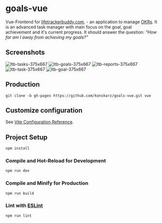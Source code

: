 # goals-vue

Vue-Frontend for [lifetrackerbuddy.com](https://lifetrackerbuddy.com/), - an application to manage [OKRs](https://wikipedia.org/wiki/Objectives_and_Key_Results). It is an advanced task manager with main focus on the goal, goal achievement and it's current progress. It should answer the question: _"How far am I away from achieving my goals?"_

## Screenshots

<img alt="ltb-tasks-375x667" src="https://github.com/konskarz/goals-vue/assets/107946247/04cd295f-518d-4b82-acd7-5e6063d5f13d">
<img alt="ltb-goals-375x667" src="https://github.com/konskarz/goals-vue/assets/107946247/c0fb8678-66d0-4f1d-ba36-865d6655df56">
<img alt="ltb-reports-375x667" src="https://github.com/konskarz/goals-vue/assets/107946247/feec6025-fb40-48d9-814c-e87d3baada50">
<img alt="ltb-task-375x667" src="https://github.com/konskarz/goals-vue/assets/107946247/16519863-8c19-4445-8245-49103a1a89b3">
<img alt="ltb-goal-375x667" src="https://github.com/konskarz/goals-vue/assets/107946247/ec7bf0cd-8c91-4f70-b445-afd5fa6a600f">

## Production

```
git clone -b gh-pages https://github.com/konskarz/goals-vue.git vue
```

## Customize configuration

See [Vite Configuration Reference](https://vitejs.dev/config/).

## Project Setup

```sh
npm install
```

### Compile and Hot-Reload for Development

```sh
npm run dev
```

### Compile and Minify for Production

```sh
npm run build
```

### Lint with [ESLint](https://eslint.org/)

```sh
npm run lint
```
